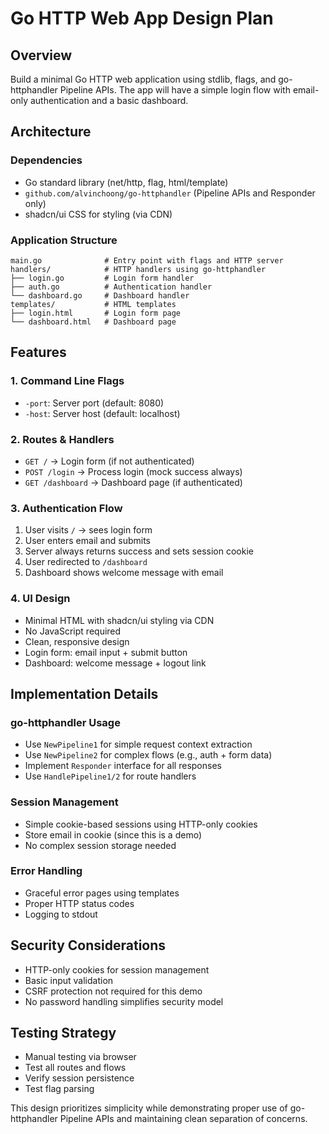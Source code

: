 # Go HTTP Web App Design Plan

## Overview
Build a minimal Go HTTP web application using stdlib, flags, and go-httphandler Pipeline APIs. The app will have a simple login flow with email-only authentication and a basic dashboard.

## Architecture

### Dependencies
- Go standard library (net/http, flag, html/template)
- `github.com/alvinchoong/go-httphandler` (Pipeline APIs and Responder only)
- shadcn/ui CSS for styling (via CDN)

### Application Structure
```
main.go              # Entry point with flags and HTTP server
handlers/            # HTTP handlers using go-httphandler
├── login.go         # Login form handler
├── auth.go          # Authentication handler  
└── dashboard.go     # Dashboard handler
templates/           # HTML templates
├── login.html       # Login form page
└── dashboard.html   # Dashboard page
```

## Features

### 1. Command Line Flags
- `-port`: Server port (default: 8080)
- `-host`: Server host (default: localhost)

### 2. Routes & Handlers
- `GET /` → Login form (if not authenticated)
- `POST /login` → Process login (mock success always)
- `GET /dashboard` → Dashboard page (if authenticated)

### 3. Authentication Flow
1. User visits `/` → sees login form
2. User enters email and submits
3. Server always returns success and sets session cookie
4. User redirected to `/dashboard`
5. Dashboard shows welcome message with email

### 4. UI Design
- Minimal HTML with shadcn/ui styling via CDN
- No JavaScript required
- Clean, responsive design
- Login form: email input + submit button
- Dashboard: welcome message + logout link

## Implementation Details

### go-httphandler Usage
- Use `NewPipeline1` for simple request context extraction
- Use `NewPipeline2` for complex flows (e.g., auth + form data)
- Implement `Responder` interface for all responses
- Use `HandlePipeline1/2` for route handlers

### Session Management
- Simple cookie-based sessions using HTTP-only cookies
- Store email in cookie (since this is a demo)
- No complex session storage needed

### Error Handling
- Graceful error pages using templates
- Proper HTTP status codes
- Logging to stdout

## Security Considerations
- HTTP-only cookies for session management
- Basic input validation
- CSRF protection not required for this demo
- No password handling simplifies security model

## Testing Strategy
- Manual testing via browser
- Test all routes and flows
- Verify session persistence
- Test flag parsing

This design prioritizes simplicity while demonstrating proper use of go-httphandler Pipeline APIs and maintaining clean separation of concerns.